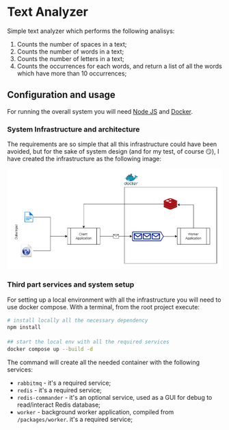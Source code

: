 # Text Analyzer

Simple text analyzer which performs the following analisys:

1. Counts the number of spaces in a text;
2. Counts the number of words in a text;
3. Counts the number of letters in a text;
4. Counts the occurrences for each words, and return a list of all the words which have more than 10 occurrences;

## Configuration and usage

For running the overall system you will need [Node JS](https://nodejs.org/en/download) and [Docker](https://www.docker.com/products/docker-desktop/).

### System Infrastructure and architecture

The requirements are so simple that all this infrastructure could have been avoided, but for the sake of system design
(and for my test, of course :smirk:), I have created the infrastructure as the following image:

![Infrastructure Diagram](docs/images/text-analyzer-schema.png)

### Third part services and system setup

For setting up a local environment with all the infrastructure you will need to use docker compose.
With a terminal, from the root project execute:

```bash
# install locally all the necessary dependency
npm install

## start the local env with all the required services
docker compose up --build -d
```

The command will create all the needed container with the following services:

- `rabbitmq` - it's a required service;
- `redis` - it's a required service;
- `redis-commander` - it's an optional service, used as a GUI for debug to read/interact Redis database;
- `worker` - background worker application, compiled from `/packages/worker`. it's a required service;
